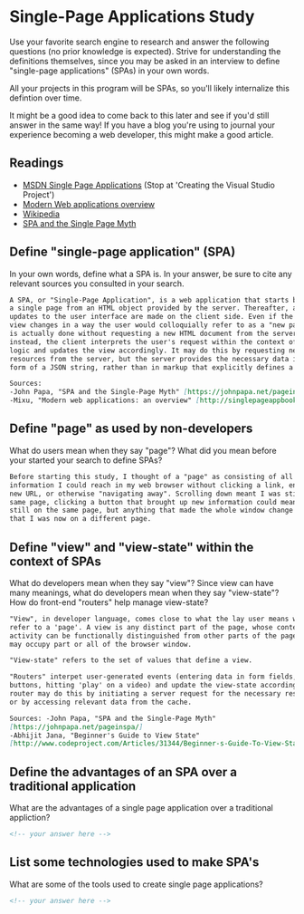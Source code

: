 # Single-Page Applications Study

Use your favorite search engine to research and answer the following questions
(no prior knowledge is expected). Strive for understanding the definitions
themselves, since you may be asked in an interview to define "single-page
applications" (SPAs) in your own words.

All your projects in this program will be SPAs, so you'll likely internalize
this defintion over time.

It might be a good idea to come back to this later and see if you'd still answer
in the same way! If you have a blog you're using to journal your experience
becoming a web developer, this might make a good article.

## Readings

-   [MSDN Single Page Applications](https://msdn.microsoft.com/en-us/magazine/dn463786.aspx) (Stop at 'Creating the Visual Studio Project')
-   [Modern Web applications overview](http://singlepageappbook.com/goal.html)
-   [Wikipedia](https://en.wikipedia.org/wiki/Single-page_application)
-   [SPA and the Single Page Myth](https://johnpapa.net/pageinspa/)

## Define "single-page application" (SPA)

In your own words, define what a SPA is. In your answer, be sure to cite any
relevant sources you consulted in your search.

```md
A SPA, or "Single-Page Application", is a web application that starts by loading
a single page from an HTML object provided by the server. Thereafter, all
updates to the user interface are made on the client side. Even if the entire
view changes in a way the user would colloquially refer to as a "new page", this
is actually done without requesting a new HTML document from the server;
instead, the client interprets the user's request within the context of its own
logic and updates the view accordingly. It may do this by requesting new
resources from the server, but the server provides the necessary data in the
form of a JSON string, rather than in markup that explicitly defines a new page.

Sources:
-John Papa, "SPA and the Single-Page Myth" [https://johnpapa.net/pageinspa/]
-Mixu, "Modern web applications: an overview" [http://singlepageappbook.com/goal.html]
```

## Define "page" as used by non-developers

What do users mean when they say "page"? What did you mean before your started
your search to define SPAs?

```md
Before starting this study, I thought of a "page" as consisting of all the
information I could reach in my web browser without clicking a link, entering a
new URL, or otherwise "navigating away". Scrolling down meant I was still on the
same page, clicking a button that brought up new information could mean I was
still on the same page, but anything that made the whole window change meant
that I was now on a different page.
```

## Define "view" and "view-state" within the context of SPAs

What do developers mean when they say "view"? Since view can have many meanings,
what do developers mean when they say "view-state"? How do front-end "routers"
help manage view-state?

```md
"View", in developer language, comes close to what the lay user means when they
refer to a 'page'. A view is any distinct part of the page, whose content or
activity can be functionally distinguished from other parts of the page. A view
may occupy part or all of the browser window.

"View-state" refers to the set of values that define a view.

"Routers" interpet user-generated events (entering data in form fields, clicking
buttons, hitting 'play' on a video) and update the view-state accordingly. The
router may do this by initiating a server request for the necessary resource(s),
or by accessing relevant data from the cache.

Sources: -John Papa, "SPA and the Single-Page Myth"
[https://johnpapa.net/pageinspa/]
-Abhijit Jana, "Beginner's Guide to View State"
[http://www.codeproject.com/Articles/31344/Beginner-s-Guide-To-View-State]

```

## Define the advantages of an SPA over a traditional application

What are the advantages of a single page application over a traditional appliction?

```md
<!-- your answer here -->
```

## List some technologies used to make SPA's

What are some of the tools used to create single page applications?

```md
<!-- your answer here -->
```
